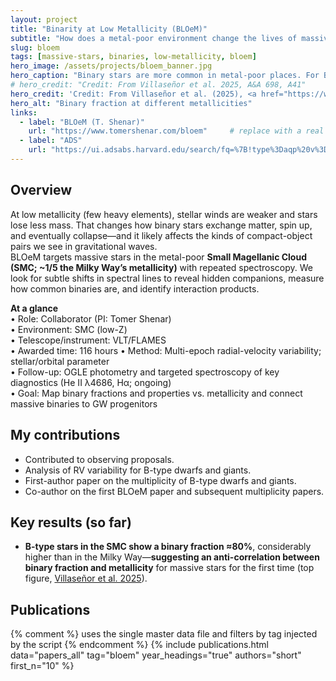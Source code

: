 ```yaml
---
layout: project
title: "Binarity at Low Metallicity (BLOeM)"
subtitle: "How does a metal-poor environment change the lives of massive binary stars? BLOeM tracks binary systems in the Small Magellanic Cloud (SMC) to learn about their multiplicity properties at a metallicity five times lower than that of the Milky Way."
slug: bloem
tags: [massive-stars, binaries, low-metallicity, bloem]
hero_image: /assets/projects/bloem_banner.jpg
hero_caption: "Binary stars are more common in metal-poor places. For B-type stars the binary fraction rises from the Milky Way (solar metal content) to the LMC (~1/2 solar) and SMC (~1/5 solar). The line shows the best-fit trend with its uncertainty; red points are lower-mass stars for comparison; the purple line shows the trend for O-type stars."
# hero_credit: "Credit: From Villaseñor et al. 2025, A&A 698, A41"
hero_credit: 'Credit: From Villaseñor et al. (2025), <a href="https://www.aanda.org/articles/aa/full_html/2025/06/aa53166-24/aa53166-24.html"><em>A&amp;A</em> 698, A41</a>'
hero_alt: "Binary fraction at different metallicities"
links:
  - label: "BLOeM (T. Shenar)"
    url: "https://www.tomershenar.com/bloem"     # replace with a real link if you have one
  - label: "ADS"
    url: "https://ui.adsabs.harvard.edu/search/fq=%7B!type%3Daqp%20v%3D%24fq_database%7D&fq_database=(database%3Aastronomy%20OR%20database%3Aphysics)&q=title%3A%22Binary%20at%20low%20metallicity%20(BLOeM)%22&sort=date%20desc%2C%20bibcode%20desc&p_=0"
---
```


## Overview

At low metallicity (few heavy elements), stellar winds are weaker and stars lose less mass. That changes how binary stars exchange matter, spin up, and eventually collapse—and it likely affects the kinds of compact-object pairs we see in gravitational waves.  
BLOeM targets massive stars in the metal-poor **Small Magellanic Cloud (SMC; ~1/5 the Milky Way’s metallicity)** with repeated spectroscopy. We look for subtle shifts in spectral lines to reveal hidden companions, measure how common binaries are, and identify interaction products.

<div class="notification is-light">
<strong>At a glance</strong><br>
• Role: Collaborator (PI: Tomer Shenar)<br>
• Environment: SMC (low-Z)<br>
• Telescope/instrument: VLT/FLAMES<br>
• Awarded time: 116 hours
• Method: Multi-epoch radial-velocity variability; stellar/orbital parameter<br>
• Follow-up: OGLE photometry and targeted spectroscopy of key diagnostics (He II λ4686, Hα; ongoing)<br>
• Goal: Map binary fractions and properties vs. metallicity and connect massive binaries to GW progenitors
</div>

## My contributions
- Contributed to observing proposals.
- Analysis of RV variability for B-type dwarfs and giants.
- First-author paper on the multiplicity of B-type dwarfs and giants.
- Co-author on the first BLOeM paper and subsequent multiplicity papers.

## Key results (so far)
- **B-type stars in the SMC show a binary fraction ≈80%**, considerably higher than in the Milky Way—**suggesting an anti-correlation between binary fraction and metallicity** for massive stars for the first time (top figure, [Villaseñor et al. 2025](https://ui.adsabs.harvard.edu/abs/2025A%26A...698A..41V/abstract)).

## Publications
<div class="pubs">
  {% comment %} uses the single master data file and filters by tag injected by the script {% endcomment %}
  {% include publications.html data="papers_all" tag="bloem" year_headings="true" authors="short" first_n="10" %}
</div>

<!-- ## Resources
- Observing notes, reduction recipes, and figures (links to come).
- Contact for collaboration & data use (TBD). -->